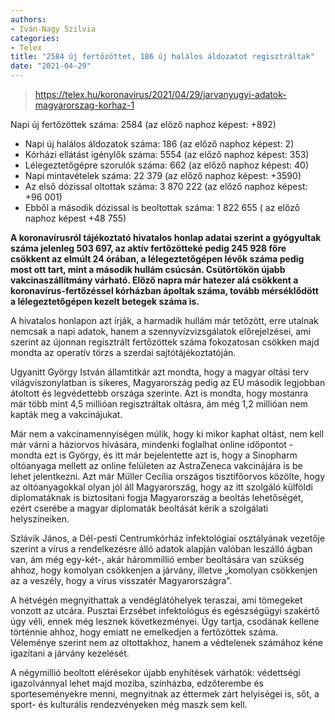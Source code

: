 ```yaml
---
authors:
- Iván-Nagy Szilvia
categories:
- Telex
title: "2584 új fertőzöttet, 186 új halálos áldozatot regisztráltak"
date: "2021-04-29"
---
```


> https://telex.hu/koronavirus/2021/04/29/jarvanyugyi-adatok-magyarorszag-korhaz-1

Napi új fertőzöttek száma: 2584 (az előző naphoz képest: +892)

  * Napi új halálos áldozatok száma: 186 (az előző naphoz képest: 2)
  * Kórházi ellátást igénylők száma: 5554 (az előző naphoz képest: 353)
  * Lélegeztetőgépre szorulók száma: 662 (az előző naphoz képest: 40)
  * Napi mintavételek száma: 22 379 (az előző naphoz képest: +3590)
  * Az első dózissal oltottak száma: 3 870 222 (az előző naphoz képest: +96 001)
  * Ebből a második dózissal is beoltottak száma: 1 822 655 ( az előző naphoz képest +48 755)

**A koronavírusról tájékoztató hivatalos honlap adatai szerint a gyógyultak száma jelenleg 503 697, az aktív fertőzötteké pedig 245 928 főre csökkent az elmúlt 24 órában, a lélegeztetőgépen lévők száma pedig most ott tart, mint a második hullám csúcsán. Csütörtökön újabb vakcinaszállítmány várható. Előző napra már hatezer alá csökkent a koronavírus-fertőzéssel kórházban ápoltak száma, tovább mérséklődött a lélegeztetőgépen kezelt betegek száma is.**

A hivatalos honlapon azt írják, a harmadik hullám már tetőzött, erre utalnak nemcsak a napi adatok, hanem a szennyvízvizsgálatok előrejelzései, ami szerint az újonnan regisztrált fertőzöttek száma fokozatosan csökken majd  mondta az operatív törzs a szerdai sajtótájékoztatóján.

Ugyanitt György István államtitkár azt mondta, hogy a magyar oltási terv világviszonylatban is sikeres, Magyarország pedig az EU második legjobban átoltott és legvédettebb országa szerinte. Azt is mondta, hogy mostanra már több mint 4,5 millióan regisztráltak oltásra, ám még 1,2 millióan nem kapták meg a vakcinájukat.

Már nem a vakcinamennyiségen múlik, hogy ki mikor kaphat oltást, nem kell már várni a háziorvos hívására, mindenki foglalhat online időpontot - mondta ezt is György, és itt már bejelentette azt is, hogy a Sinopharm oltóanyaga mellett az online felületen az AstraZeneca vakcinájára is be lehet jelentkezni. Azt már Müller Cecília országos tisztifőorvos közölte, hogy az oltóanyagokkal olyan jól áll Magyarország, hogy az itt szolgáló külföldi diplomatáknak is biztosítani fogja Magyarország a beoltás lehetőségét, ezért cserébe a magyar diplomaták beoltását kérik a szolgálati helyszíneiken.

Szlávik János, a Dél-pesti Centrumkórház infektológiai osztályának vezetője szerint a vírus a rendelkezésre álló adatok alapján valóban leszálló ágban van, ám még egy-két-, akár hárommillió ember beoltására van szükség ahhoz, hogy komolyan csökkenjen a járvány, illetve „komolyan csökkenjen az a veszély, hogy a vírus visszatér Magyarországra”.

A hétvégén megnyithattak a vendéglátóhelyek teraszai, ami tömegeket vonzott az utcára. Pusztai Erzsébet infektológus és egészségügyi szakértő úgy véli, ennek még lesznek következményei. Úgy tartja, csodának kellene történnie ahhoz, hogy emiatt ne emelkedjen a fertőzöttek száma. Véleménye szerint nem az oltottakhoz, hanem a védtelenek számához kéne igazítani a járvány kezelését.


A négymillió beoltott elérésekor újabb enyhítések várhatók: védettségi igazolvánnyal lehet majd moziba, színházba, edzőterembe és sporteseményekre menni, megnyitnak az éttermek zárt helyiségei is, sőt, a sport- és kulturális rendezvényeken még maszk sem kell.

